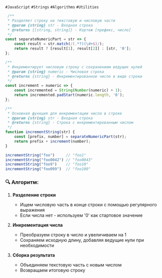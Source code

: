 `#JavaScript` `#Strings` `#Algorithms` `#Utilities`

```js
 /**
 * Разделяет строку на текстовую и числовую части
 * @param {string} str - Входная строка
 * @returns {[string, string]} - Кортеж [префикс, число]
 */
const separateNumericPart = str => {
    const result = str.match(/(.*?)(\d+$)/);
    return result ? [result[1], result[2]] : [str, '0'];
};

/**
 * Инкрементирует числовую строку с сохранением ведущих нулей
 * @param {string} numeric - Числовая строка
 * @returns {string} - Инкрементированное число в виде строки
 */
const increment = numeric => {
    const incremented = String(Number(numeric) + 1);
    return incremented.padStart(numeric.length, '0');
};

/**
 * Основная функция для инкрементации числа в строке
 * @param {string} str - Входная строка
 * @returns {string} - Строка с инкрементированным числом
 */
function incrementString(str) {
    const [prefix, number] = separateNumericPart(str);
    return prefix + increment(number);
}

incrementString("foo")     // "foo1"
incrementString("foo0042") // "foo0043"
incrementString("foo9")    // "foo10"
incrementString("foo099")  // "foo100"

```


### 🔍 Алгоритм:

1. **Разделение строки**
    - Ищем числовую часть в конце строки с помощью регулярного выражения
    - Если числа нет - используем '0' как стартовое значение

2. **Инкрементация числа**
    - Преобразуем строку в число и увеличиваем на 1
    - Сохраняем исходную длину, добавляя ведущие нули при необходимости

3. **Сборка результата**
    - Объединяем текстовую часть с новым числом
    - Возвращаем итоговую строку
